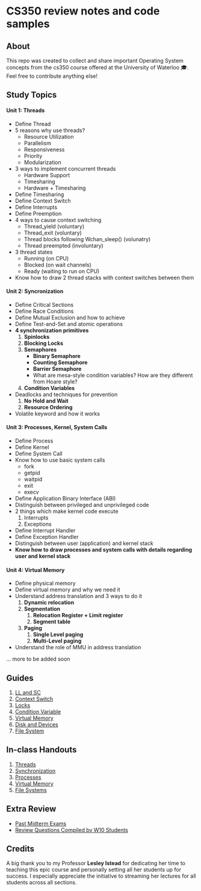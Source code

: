 # CS350 review notes and code samples

## About

This repo was created to collect and share important Operating System concepts from the cs350 course offered at the University of Waterloo :mortar_board:. Feel free to contribute anything else!

## Study Topics

#### Unit 1: Threads

* Define Thread
* 5 reasons why use threads?
  * Resource Utilization
  * Parallelism
  * Responsiveness
  * Priority
  * Modularization
* 3 ways to implement concurrent threads
  * Hardware Support
  * Timesharing
  * Hardware + Timesharing
* Define Timesharing
* Define Context Switch
* Define Interrupts
* Define Preemption
* 4 ways to cause context switching
  * Thread_yield (voluntary)
  * Thread_exit (voluntary)
  * Thread blocks following Wchan_sleep() (volunatry)
  * Thread preempted (involuntary)
* 3 thread states
  * Running (on CPU)
  * Blocked (on wait channels)
  * Ready (waiting to run on CPU)
* Know how to draw 2 thread stacks with context switches between them

#### Unit 2: Syncronization

* Define Critical Sections
* Define Race Conditions
* Define Mutual Exclusion and how to achieve
* Define Test-and-Set and atomic operations
* __4 synchronization primitives__
  1. __Spinlocks__
  2. __Blocking Locks__
  3. __Semaphores__
     * __Binary Semaphore__
     * __Counting Semaphore__
     * __Barrier Semaphore__
     * What are mesa-style condition variables? How are they different from Hoare style?
  4. __Condition Variables__
* Deadlocks and techniques for prevention
    1. __No Hold and Wait__
    2. __Resource Ordering__
* Volatile keyword and how it works

#### Unit 3: Processes, Kernel, System Calls

* Define Process
* Define Kernel
* Define System Call
* Know how to use basic system calls
  * fork
  * getpid
  * waitpid
  * exit
  * execv
* Define Application Binary Interface (ABI)
* Distinguish between privileged and unprivileged code
* 2 things which make kernel code execute
  1. Interrupts
  2. Exceptions
* Define Interrupt Handler
* Define Exception Handler
* Distinguish between user (application) and kernel stack
* __Know how to draw processes and system calls with details regarding user and kernel stack__

#### Unit 4: Virtual Memory
* Define physical memory
* Define virtual memory and why we need it
* Understand address translation and 3 ways to do it
  1. __Dynamic relocation__
  2. __Segmentation__
     1. __Relocation Register + Limit register__
     2. __Segment table__
  3. __Paging__
     1. __Single Level paging__
     2. __Multi-Level paging__
* Understand the role of MMU in address translation

... more to be added soon

## Guides
 1. [LL and SC](Guides/LLSCMIPS.pdf)
 2. [Context Switch](Guides/Context_Switches_and_Switchframe.pdf)
 3. [Locks](Guides/Lock_Guide.pdf)
 4. [Condition Variable](Guides/Condition_Variable_Guide.pdf)
 5. [Virtual Memory](Guides/Virtual_Memory_Guide.pdf)
 6. [Disk and Devices](Guides/Disk_Guide.pdf)
 7. [File System](Guides/File_System_Guide.pdf)

## In-class Handouts
 1. [Threads](Handouts/Threads/)
 2. [Synchronization](Handouts/Synchronization/)
 3. [Processes](Handouts/Processes/)
 4. [Virtual Memory](Handouts/Virtual\Memory/)
 5. [File Systems](/Handouts/File\Systems/)

## Extra Review
* [Past Midterm Exams](https://www.student.cs.uwaterloo.ca/~cs350/common/old-exams/)
* [Review Questions Compiled by W10 Students](https://www.student.cs.uwaterloo.ca/~cs350/common/review-questions/CS350-course-review.pdf)

## Credits

A big thank you to my Professor __Lesley Istead__ for dedicating her time to teaching this epic course and personally setting all her students up for success. I especially appreciate the initiative to streaming her lectures for all students across all sections.

